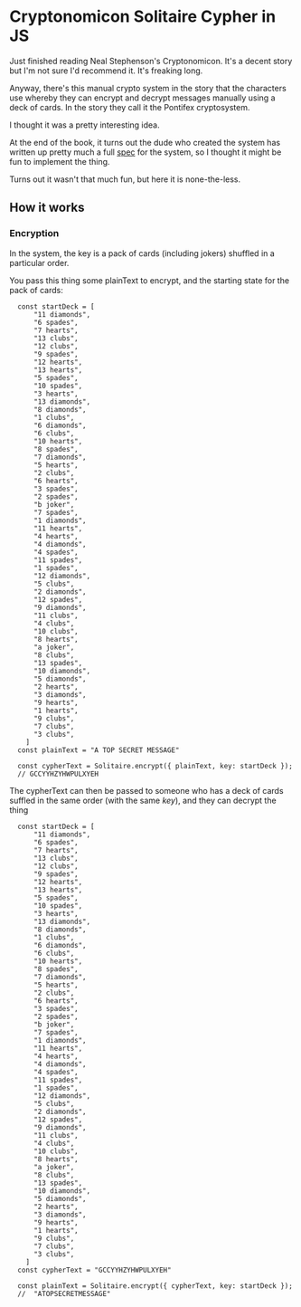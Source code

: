 # Cryptonomicon Solitaire Cypher in JS

Just finished reading Neal Stephenson's Cryptonomicon. It's a decent story
but I'm not sure I'd recommend it. It's freaking long.

Anyway, there's this manual crypto system in the story that the characters use
whereby they can encrypt and decrypt messages manually using a deck of cards.
In the story they call it the Pontifex cryptosystem.

I thought it was a pretty interesting idea.

At the end of the book, it turns out the dude who created the system has written
up pretty much a full [spec](spec.md) for the system, so I thought it might be fun
to implement the thing.

Turns out it wasn't that much fun, but here it is none-the-less.

## How it works

### Encryption

In the system, the key is a pack of cards (including jokers) shuffled in a particular order.

You pass this thing some plainText to encrypt, and the starting state for the pack of cards:

```
  const startDeck = [
      "11 diamonds",
      "6 spades",
      "7 hearts",
      "13 clubs",
      "12 clubs",
      "9 spades",
      "12 hearts",
      "13 hearts",
      "5 spades",
      "10 spades",
      "3 hearts",
      "13 diamonds",
      "8 diamonds",
      "1 clubs",
      "6 diamonds",
      "6 clubs",
      "10 hearts",
      "8 spades",
      "7 diamonds",
      "5 hearts",
      "2 clubs",
      "6 hearts",
      "3 spades",
      "2 spades",
      "b joker",
      "7 spades",
      "1 diamonds",
      "11 hearts",
      "4 hearts",
      "4 diamonds",
      "4 spades",
      "11 spades",
      "1 spades",
      "12 diamonds",
      "5 clubs",
      "2 diamonds",
      "12 spades",
      "9 diamonds",
      "11 clubs",
      "4 clubs",
      "10 clubs",
      "8 hearts",
      "a joker",
      "8 clubs",
      "13 spades",
      "10 diamonds",
      "5 diamonds",
      "2 hearts",
      "3 diamonds",
      "9 hearts",
      "1 hearts",
      "9 clubs",
      "7 clubs",
      "3 clubs",
    ]
  const plainText = "A TOP SECRET MESSAGE"

  const cypherText = Solitaire.encrypt({ plainText, key: startDeck });
  // GCCYYHZYHWPULXYEH

```

The cypherText can then be passed to someone who has a deck of cards suffled
in the same order (with the same _key_), and they can decrypt the thing

```
  const startDeck = [
      "11 diamonds",
      "6 spades",
      "7 hearts",
      "13 clubs",
      "12 clubs",
      "9 spades",
      "12 hearts",
      "13 hearts",
      "5 spades",
      "10 spades",
      "3 hearts",
      "13 diamonds",
      "8 diamonds",
      "1 clubs",
      "6 diamonds",
      "6 clubs",
      "10 hearts",
      "8 spades",
      "7 diamonds",
      "5 hearts",
      "2 clubs",
      "6 hearts",
      "3 spades",
      "2 spades",
      "b joker",
      "7 spades",
      "1 diamonds",
      "11 hearts",
      "4 hearts",
      "4 diamonds",
      "4 spades",
      "11 spades",
      "1 spades",
      "12 diamonds",
      "5 clubs",
      "2 diamonds",
      "12 spades",
      "9 diamonds",
      "11 clubs",
      "4 clubs",
      "10 clubs",
      "8 hearts",
      "a joker",
      "8 clubs",
      "13 spades",
      "10 diamonds",
      "5 diamonds",
      "2 hearts",
      "3 diamonds",
      "9 hearts",
      "1 hearts",
      "9 clubs",
      "7 clubs",
      "3 clubs",
    ]
  const cypherText = "GCCYYHZYHWPULXYEH"

  const plainText = Solitaire.encrypt({ cypherText, key: startDeck });
  //  "ATOPSECRETMESSAGE"
```
